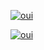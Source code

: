 [![oui](https://github-readme-stats.vercel.app/api/top-langs/?username=jacquwes&count_private=true&theme=transparent)](https://oui.sncf)

[![oui](https://github-readme-stats.vercel.app/api?username=jacquwes&count_private=true&theme=transparent)](https://oui.sncf)
